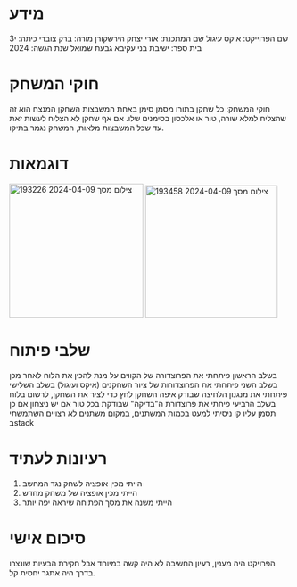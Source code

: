 # מידע
שם הפרוייקט: איקס עיגול
שם המתכנת: אורי יצחק הירשקורן
מורה: ברק צוברי
כיתה: י3
בית ספר: ישיבת בני עקיבא גבעת שמואל
שנת הגשה: 2024

# חוקי המשחק
חוקי המשחק: כל שחקן בתורו מסמן סימן באחת המשבצות השחקן המנצח הוא זה שהצליח למלא שורה, טור או אלכסון בסימנים שלו. אם אף שחקן לא הצליח לעשות זאת עד שכל המשבצות מלאות, המשחק נגמר בתיקו.


# דוגמאות
<img width="240" alt="צילום מסך 2024-04-09 193226" src="https://github.com/baraksu/tic_tac_toe/assets/166244273/c395f10d-cec4-43f2-9c65-a6fddf0549c8">
<img width="237" alt="צילום מסך 2024-04-09 193458" src="https://github.com/baraksu/tic_tac_toe/assets/166244273/33126e71-cebd-44bd-b27e-af6983d17560">

# שלבי פיתוח
בשלב הראשון פיתחתי את הפרוצדורה של הקווים על מנת להכין את הלוח
לאחר מכן בשלב השני פיתחתי את הפרוצדורות של ציור השחקנים (איקס ועיגול)
בשלב השלישי פיתחתי את מנגנון הלחיצה שבודק איפה השחקן לחץ כדי לציר את השחקן, לרשום בלוח
בשלב הרביעי פיחתי את פרוצדורת ה"בדיקה" שבודקת בכל טור אם יש ניצחון אם כן תסמן עליו קו
ניסיתי למעט בכמות המשתנים, במקום משתנים לא רצויים השתמשתי בstack

# רעיונות לעתיד
1. הייתי מכין אופציה לשחק נגד המחשב
2. הייתי מכין אופציה של משחק מחדש
3. הייתי משנה את מסך הפתיחה שיראה יפה יותר

# סיכום אישי
הפרויקט היה מענין, רעיון החשיבה לא היה קשה במיוחד אבל חקירת הבעיות שונצרו בדרך היה אתגר יחסית קל.
